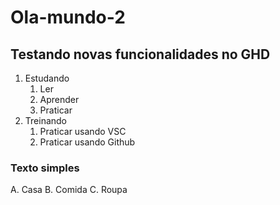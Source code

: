 # Ola-mundo-2

## Testando novas funcionalidades no GHD

1. Estudando
   1. Ler
   2. Aprender
   3. Praticar
2. Treinando
   1. Praticar usando VSC
   2. Praticar usando Github

### Texto simples

A. Casa
B. Comida
C. Roupa
